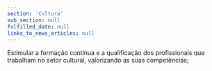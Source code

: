 ```yaml
---
section: 'Cultura'
sub_section: null
fulfilled_date: null
links_to_news_articles: null
---
```


Estimular a formação contínua e a qualificação dos profissionais que trabalham no setor cultural, valorizando as suas competências;